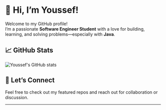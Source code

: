 # 👋 Hi, I’m Youssef!

Welcome to my GitHub profile!  
I’m a passionate **Software Engineer Student** with a love for building, learning, and solving problems—especially with **Java**.

## 📈 GitHub Stats

![Youssef's GitHub stats](https://github-readme-stats.vercel.app/api?username=youssef88ab&show_icons=true&theme=radical)


## 🤝 Let’s Connect

<!-- You can add your LinkedIn or personal website here if you want! -->
Feel free to check out my featured repos and reach out for collaboration or discussion.

---

